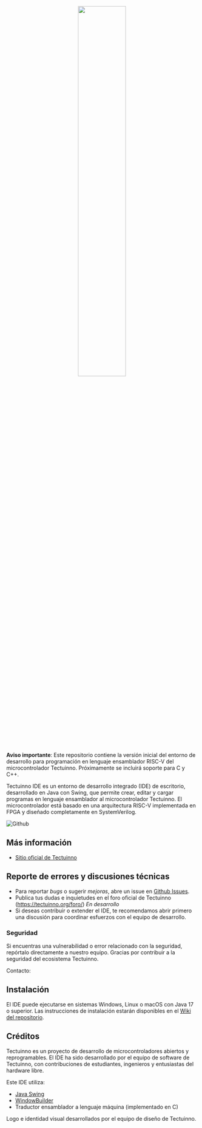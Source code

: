 <p align="center">
    <img src="https://raw.githubusercontent.com/tectuinno/resources/main/logo.svg" width="50%" />
</p>

**Aviso importante**: Este repositorio contiene la versión inicial del entorno de desarrollo para programación en lenguaje ensamblador RISC-V del microcontrolador Tectuinno. Próximamente se incluirá soporte para C y C++.

Tectuinno IDE es un entorno de desarrollo integrado (IDE) de escritorio, desarrollado en Java con Swing, que permite crear, editar y cargar programas en lenguaje ensamblador al microcontrolador Tectuinno. El microcontrolador está basado en una arquitectura RISC-V implementada en FPGA y diseñado completamente en SystemVerilog.

![Github](https://img.shields.io/github/v/release/tectuinno/tectuinno-ide)

## Más información

- [Sitio oficial de Tectuinno](https://tectuinno.org/)

## Reporte de errores y discusiones técnicas

- Para reportar *bugs* o sugerir *mejoras*, abre un issue en [Github Issues](https://github.com/tectuinno/tectuinno-ide/issues).
- Publica tus dudas e inquietudes en el foro oficial de Tectuinno (https://tectuinno.org/foro/) *En desarrollo*
- Si deseas contribuir o extender el IDE, te recomendamos abrir primero una discusión para coordinar esfuerzos con el equipo de desarrollo.

### Seguridad

Si encuentras una vulnerabilidad o error relacionado con la seguridad, repórtalo directamente a nuestro equipo. Gracias por contribuir a la seguridad del ecosistema Tectuinno.

Contacto: 

## Instalación

El IDE puede ejecutarse en sistemas Windows, Linux o macOS con Java 17 o superior. Las instrucciones de instalación estarán disponibles en el [Wiki del repositorio](https://github.com/tectuinno/tectuinno-ide/wiki).

## Créditos

Tectuinno es un proyecto de desarrollo de microcontroladores abiertos y reprogramables. El IDE ha sido desarrollado por el equipo de software de Tectuinno, con contribuciones de estudiantes, ingenieros y entusiastas del hardware libre.

Este IDE utiliza:
- [Java Swing](https://docs.oracle.com/javase/tutorial/uiswing/)
- [WindowBuilder](https://www.eclipse.org/windowbuilder/)
- Traductor ensamblador a lenguaje máquina (implementado en C)

Logo e identidad visual desarrollados por el equipo de diseño de Tectuinno.

